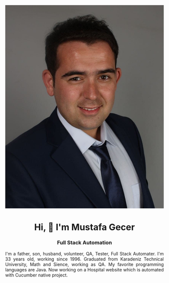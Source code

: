 <img src="https://github.com/Mustafagecer/test/blob/main/photo.jpg">

<h1 align="center"> Hi, 👋 I'm Mustafa Gecer </h1>

<h3 align="center"> Full Stack Automation </h3>

<p align="justify">I'm a father, son, husband, volunteer, QA, Tester, Full Stack Automater. I'm 33 years old, working since 1996. 
Graduated from Karadeniz Technical University, Math and Sience, working as QA. My favorite programming languages are Java.
Now working on a Hospital website which is automated with Cucumber native project.

  

